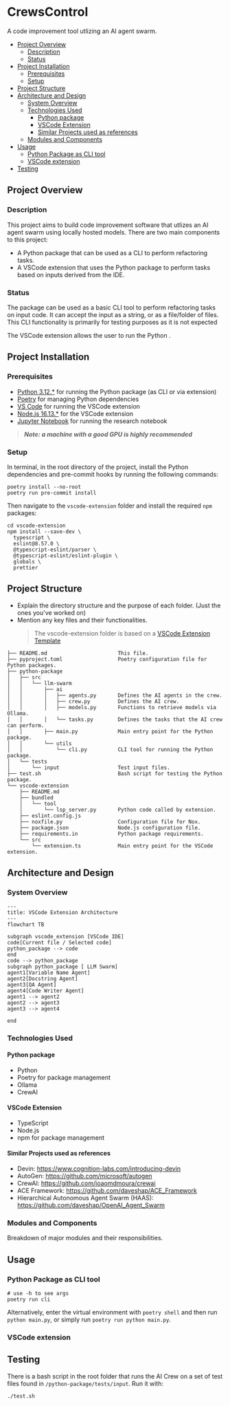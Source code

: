 # CrewsControl <!-- omit from toc -->

A code improvement tool utlizing an AI agent swarm.

- [Project Overview](#project-overview)
  - [Description](#description)
  - [Status](#status)
- [Project Installation](#project-installation)
  - [Prerequisites](#prerequisites)
  - [Setup](#setup)
- [Project Structure](#project-structure)
- [Architecture and Design](#architecture-and-design)
  - [System Overview](#system-overview)
  - [Technologies Used](#technologies-used)
    - [Python package](#python-package)
    - [VSCode Extension](#vscode-extension)
    - [Similar Projects used as references](#similar-projects-used-as-references)
  - [Modules and Components](#modules-and-components)
- [Usage](#usage)
  - [Python Package as CLI tool](#python-package-as-cli-tool)
  - [VSCode extension](#vscode-extension-1)
- [Testing](#testing)

## Project Overview

### Description

This project aims to build code improvement software that utlizes an AI agent swarm using locally hosted models. There are two main components to this project:

- A Python package that can be used as a CLI to perform refactoring tasks.
- A VSCode extension that uses the Python package to perform tasks based on inputs derived from the IDE.

### Status

The package can be used as a basic CLI tool to perform refactoring tasks on input code. It can accept the input as a string, or as a file/folder of files. This CLI functionality is primarily for testing purposes as it is not expected

The VSCode extension allows the user to run the Python .

## Project Installation

### Prerequisites

- [Python 3.12.\*](https://www.python.org/) for running the Python package (as CLI or via extension)
- [Poetry](https://python-poetry.org/) for managing Python dependencies
- [VS Code](https://code.visualstudio.com/) for running the VSCode extension
- [Node.js 16.13.\*](https://nodejs.org/en) for the VSCode extension
- [Jupyter Notebook](https://jupyter.org/) for running the research notebook

> **_Note: a machine with a good GPU is highly recommended_**

### Setup

In terminal, in the root directory of the project, install the Python dependencies and pre-commit hooks by running the following commands:

```shell
poetry install --no-root
poetry run pre-commit install
```

Then navigate to the `vscode-extension` folder and install the required `npm` packages:

```shell
cd vscode-extension
npm install --save-dev \
  typescript \
  eslint@8.57.0 \
  @typescript-eslint/parser \
  @typescript-eslint/eslint-plugin \
  globals \
  prettier
```

## Project Structure

- Explain the directory structure and the purpose of each folder. (Just the ones you've worked on)
- Mention any key files and their functionalities.
  > The vscode-extension folder is based on a [VSCode Extension Template](https://github.com/microsoft/vscode-python-tools-extension-template)

```text
├── README.md                       This file.
├── pyproject.toml                  Poetry configuration file for Python packages.
├── python-package
│   ├── src
│   │   └── llm-swarm
│   │       ├── ai
│   │       │   ├── agents.py       Defines the AI agents in the crew.
│   │       │   ├── crew.py         Defines the AI crew.
│   │       │   ├── models.py       Functions to retrieve models via Ollama.
│   │       │   └── tasks.py        Defines the tasks that the AI crew can perform.
│   │       ├── main.py             Main entry point for the Python package.
│   │       └── utils
│   │           └── cli.py          CLI tool for running the Python package.
│   └── tests
│       └── input                   Test input files.
├── test.sh                         Bash script for testing the Python package.
└── vscode-extension
    ├── README.md
    ├── bundled
    │   └── tool
    │       └── lsp_server.py       Python code called by extension.
    ├── eslint.config.js
    ├── noxfile.py                  Configuration file for Nox.
    ├── package.json                Node.js configuration file.
    ├── requirements.in             Python package requirements.
    └── src
        └── extension.ts            Main entry point for the VSCode extension.

```

## Architecture and Design

### System Overview

```mermaid
---
title: VSCode Extension Architecture
---
flowchart TB

subgraph vscode_extension [VSCode IDE]
code[Current file / Selected code]
python_package --> code
end
code --> python_package
subgraph python_package [ LLM Swarm]
agent1[Variable Name Agent]
agent2[Docstring Agent]
agent3[QA Agent]
agent4[Code Writer Agent]
agent1 --> agent2
agent2 --> agent3
agent3 --> agent4

end

```

### Technologies Used

#### Python package

- Python
- Poetry for package management
- Ollama
- CrewAI

#### VSCode Extension

- TypeScript
- Node.js
- npm for package management

#### Similar Projects used as references

- Devin: <https://www.cognition-labs.com/introducing-devin>
- AutoGen: <https://github.com/microsoft/autogen>
- CrewAI: <https://github.com/joaomdmoura/crewai>
- ACE Framework: <https://github.com/daveshap/ACE_Framework>
- Hierarchical Autonomous Agent Swarm (HAAS): <https://github.com/daveshap/OpenAI_Agent_Swarm>

### Modules and Components

Breakdown of major modules and their responsibilities.

## Usage

### Python Package as CLI tool

```shell
# use -h to see args
poetry run cli
```

Alternatively, enter the virtual environment with `poetry shell` and then run `python main.py`, or simply run `poetry run python main.py`.

### VSCode extension

## Testing

There is a bash script in the root folder that runs the AI Crew on a set of test files found in `/python-package/tests/input`. Run it with:

```shell
./test.sh
```
